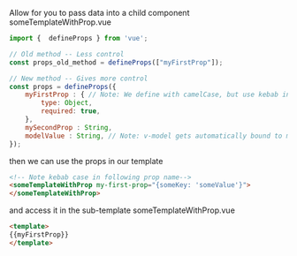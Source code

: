 
Allow for you to pass data into a child component
someTemplateWithProp.vue
```javascript
import {  defineProps } from 'vue';

// Old method -- Less control
const props_old_method = defineProps(["myFirstProp"]); 

// New method -- Gives more control
const props = defineProps({ 
	myFirstProp : { // Note: We define with camelCase, but use kebab in template
		type: Object,
		required: true,
	},
	mySecondProp : String,
	modelValue : String, // Note: v-model gets automatically bound to modelValue
});

```

then we can use the props in our template
```html
<!-- Note kebab case in following prop name--> 
<someTemplateWithProp my-first-prop="{someKey: 'someValue'}"> 
</someTemplateWithProp>
```

and access it in the sub-template
someTemplateWithProp.vue
```html
<template>
{{myFirstProp}}
</template>
```